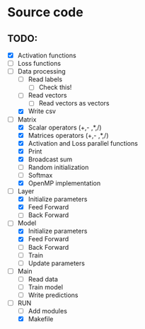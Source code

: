 # Source code

## TODO:

- [x] Activation functions
- [ ] Loss functions
- [ ] Data processing
  - [ ] Read labels
    - [ ] Check this!
  - [ ] Read vectors
    - [ ] Read vectors as vectors
  - [x] Write csv
- [ ] Matrix
  - [x] Scalar operators (+,- ,*,/)
  - [x] Matrices operators (+,- ,*,/)
  - [x] Activation and Loss parallel functions
  - [x] Print
  - [x] Broadcast sum
  - [ ] Random initialization
  - [ ] Softmax
  - [x] OpenMP implementation
- [ ] Layer
  - [x] Initialize parameters
  - [x] Feed Forward
  - [ ] Back Forward
- [ ] Model
  - [x] Initialize parameters
  - [x] Feed Forward
  - [ ] Back Forward
  - [ ] Train
  - [ ] Update parameters
- [ ] Main
  - [ ] Read data
  - [ ] Train model
  - [ ] Write predictions
- [ ] RUN
  - [ ] Add modules
  - [x] Makefile
